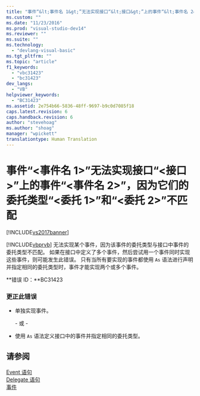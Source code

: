 ```yaml
---
title: "事件“&lt;事件名 1&gt;”无法实现接口“&lt;接口&gt;”上的事件“&lt;事件名 2&gt;”，因为它们的委托类型“&lt;委托 1&gt;”和“&lt;委托 2&gt;”不匹配 | Microsoft Docs"
ms.custom: ""
ms.date: "11/23/2016"
ms.prod: "visual-studio-dev14"
ms.reviewer: ""
ms.suite: ""
ms.technology: 
  - "devlang-visual-basic"
ms.tgt_pltfrm: ""
ms.topic: "article"
f1_keywords: 
  - "vbc31423"
  - "bc31423"
dev_langs: 
  - "VB"
helpviewer_keywords: 
  - "BC31423"
ms.assetid: 2e754b66-5836-48ff-9697-b9c0d7085f18
caps.latest.revision: 6
caps.handback.revision: 6
author: "stevehoag"
ms.author: "shoag"
manager: "wpickett"
translationtype: Human Translation
---
```

# 事件“&lt;事件名 1&gt;”无法实现接口“&lt;接口&gt;”上的事件“&lt;事件名 2&gt;”，因为它们的委托类型“&lt;委托 1&gt;”和“&lt;委托 2&gt;”不匹配
[!INCLUDE[vs2017banner](../../../csharp/includes/vs2017banner.md)]

[!INCLUDE[vbprvb](../../../csharp/programming-guide/concepts/linq/includes/vbprvb_md.md)] 无法实现某个事件，因为该事件的委托类型与接口中事件的委托类型不匹配。  如果在接口中定义了多个事件，然后尝试用一个事件同时实现这些事件，则可能发生此错误。  只有当所有要实现的事件都使用 `As` 语法进行声明并指定相同的委托类型时，事件才能实现两个或多个事件。  
  
 **错误 ID：**BC31423  
  
### 更正此错误  
  
-   单独实现事件。  
  
     \- 或 \-  
  
-   使用 `As` 语法定义接口中的事件并指定相同的委托类型。  
  
## 请参阅  
 [Event 语句](../../../visual-basic/language-reference/statements/event-statement.md)   
 [Delegate 语句](../../../visual-basic/language-reference/statements/delegate-statement.md)   
 [事件](../../../visual-basic/programming-guide/language-features/events/events.md)